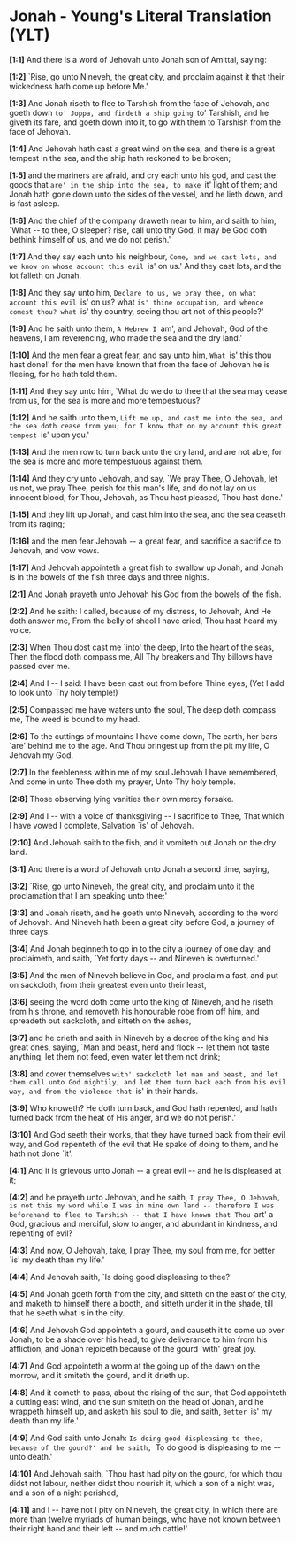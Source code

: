 # Jonah - Young's Literal Translation (YLT)

**[1:1]** And there is a word of Jehovah unto Jonah son of Amittai, saying:

**[1:2]** `Rise, go unto Nineveh, the great city, and proclaim against it that their wickedness hath come up before Me.'

**[1:3]** And Jonah riseth to flee to Tarshish from the face of Jehovah, and goeth down `to' Joppa, and findeth a ship going `to' Tarshish, and he giveth its fare, and goeth down into it, to go with them to Tarshish from the face of Jehovah.

**[1:4]** And Jehovah hath cast a great wind on the sea, and there is a great tempest in the sea, and the ship hath reckoned to be broken;

**[1:5]** and the mariners are afraid, and cry each unto his god, and cast the goods that `are' in the ship into the sea, to make `it' light of them; and Jonah hath gone down unto the sides of the vessel, and he lieth down, and is fast asleep.

**[1:6]** And the chief of the company draweth near to him, and saith to him, `What -- to thee, O sleeper? rise, call unto thy God, it may be God doth bethink himself of us, and we do not perish.'

**[1:7]** And they say each unto his neighbour, `Come, and we cast lots, and we know on whose account this evil `is' on us.' And they cast lots, and the lot falleth on Jonah.

**[1:8]** And they say unto him, `Declare to us, we pray thee, on what account this evil `is' on us? what `is' thine occupation, and whence comest thou? what `is' thy country, seeing thou art not of this people?'

**[1:9]** And he saith unto them, `A Hebrew I `am', and Jehovah, God of the heavens, I am reverencing, who made the sea and the dry land.'

**[1:10]** And the men fear a great fear, and say unto him, `What `is' this thou hast done!' for the men have known that from the face of Jehovah he is fleeing, for he hath told them.

**[1:11]** And they say unto him, `What do we do to thee that the sea may cease from us, for the sea is more and more tempestuous?'

**[1:12]** And he saith unto them, `Lift me up, and cast me into the sea, and the sea doth cease from you; for I know that on my account this great tempest `is' upon you.'

**[1:13]** And the men row to turn back unto the dry land, and are not able, for the sea is more and more tempestuous against them.

**[1:14]** And they cry unto Jehovah, and say, `We pray Thee, O Jehovah, let us not, we pray Thee, perish for this man's life, and do not lay on us innocent blood, for Thou, Jehovah, as Thou hast pleased, Thou hast done.'

**[1:15]** And they lift up Jonah, and cast him into the sea, and the sea ceaseth from its raging;

**[1:16]** and the men fear Jehovah -- a great fear, and sacrifice a sacrifice to Jehovah, and vow vows.

**[1:17]** And Jehovah appointeth a great fish to swallow up Jonah, and Jonah is in the bowels of the fish three days and three nights.

**[2:1]** And Jonah prayeth unto Jehovah his God from the bowels of the fish.

**[2:2]** And he saith: I called, because of my distress, to Jehovah, And He doth answer me, From the belly of sheol I have cried, Thou hast heard my voice.

**[2:3]** When Thou dost cast me `into' the deep, Into the heart of the seas, Then the flood doth compass me, All Thy breakers and Thy billows have passed over me.

**[2:4]** And I -- I said: I have been cast out from before Thine eyes, (Yet I add to look unto Thy holy temple!)

**[2:5]** Compassed me have waters unto the soul, The deep doth compass me, The weed is bound to my head.

**[2:6]** To the cuttings of mountains I have come down, The earth, her bars `are' behind me to the age. And Thou bringest up from the pit my life, O Jehovah my God.

**[2:7]** In the feebleness within me of my soul Jehovah I have remembered, And come in unto Thee doth my prayer, Unto Thy holy temple.

**[2:8]** Those observing lying vanities their own mercy forsake.

**[2:9]** And I -- with a voice of thanksgiving -- I sacrifice to Thee, That which I have vowed I complete, Salvation `is' of Jehovah.

**[2:10]** And Jehovah saith to the fish, and it vomiteth out Jonah on the dry land.

**[3:1]** And there is a word of Jehovah unto Jonah a second time, saying,

**[3:2]** `Rise, go unto Nineveh, the great city, and proclaim unto it the proclamation that I am speaking unto thee;'

**[3:3]** and Jonah riseth, and he goeth unto Nineveh, according to the word of Jehovah. And Nineveh hath been a great city before God, a journey of three days.

**[3:4]** And Jonah beginneth to go in to the city a journey of one day, and proclaimeth, and saith, `Yet forty days -- and Nineveh is overturned.'

**[3:5]** And the men of Nineveh believe in God, and proclaim a fast, and put on sackcloth, from their greatest even unto their least,

**[3:6]** seeing the word doth come unto the king of Nineveh, and he riseth from his throne, and removeth his honourable robe from off him, and spreadeth out sackcloth, and sitteth on the ashes,

**[3:7]** and he crieth and saith in Nineveh by a decree of the king and his great ones, saying, `Man and beast, herd and flock -- let them not taste anything, let them not feed, even water let them not drink;

**[3:8]** and cover themselves `with' sackcloth let man and beast, and let them call unto God mightily, and let them turn back each from his evil way, and from the violence that `is' in their hands.

**[3:9]** Who knoweth? He doth turn back, and God hath repented, and hath turned back from the heat of His anger, and we do not perish.'

**[3:10]** And God seeth their works, that they have turned back from their evil way, and God repenteth of the evil that He spake of doing to them, and he hath not done `it'.

**[4:1]** And it is grievous unto Jonah -- a great evil -- and he is displeased at it;

**[4:2]** and he prayeth unto Jehovah, and he saith, `I pray Thee, O Jehovah, is not this my word while I was in mine own land -- therefore I was beforehand to flee to Tarshish -- that I have known that Thou `art' a God, gracious and merciful, slow to anger, and abundant in kindness, and repenting of evil?

**[4:3]** And now, O Jehovah, take, I pray Thee, my soul from me, for better `is' my death than my life.'

**[4:4]** And Jehovah saith, `Is doing good displeasing to thee?'

**[4:5]** And Jonah goeth forth from the city, and sitteth on the east of the city, and maketh to himself there a booth, and sitteth under it in the shade, till that he seeth what is in the city.

**[4:6]** And Jehovah God appointeth a gourd, and causeth it to come up over Jonah, to be a shade over his head, to give deliverance to him from his affliction, and Jonah rejoiceth because of the gourd `with' great joy.

**[4:7]** And God appointeth a worm at the going up of the dawn on the morrow, and it smiteth the gourd, and it drieth up.

**[4:8]** And it cometh to pass, about the rising of the sun, that God appointeth a cutting east wind, and the sun smiteth on the head of Jonah, and he wrappeth himself up, and asketh his soul to die, and saith, `Better `is' my death than my life.'

**[4:9]** And God saith unto Jonah: `Is doing good displeasing to thee, because of the gourd?' and he saith, `To do good is displeasing to me -- unto death.'

**[4:10]** And Jehovah saith, `Thou hast had pity on the gourd, for which thou didst not labour, neither didst thou nourish it, which a son of a night was, and a son of a night perished,

**[4:11]** and I -- have not I pity on Nineveh, the great city, in which there are more than twelve myriads of human beings, who have not known between their right hand and their left -- and much cattle!'
